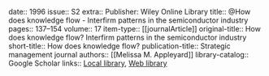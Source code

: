date:: 1996
issue:: S2
extra:: Publisher: Wiley Online Library
title:: @How does knowledge flow - Interfirm patterns in the semiconductor industry
pages:: 137–154
volume:: 17
item-type:: [[journalArticle]]
original-title:: How does knowledge flow? Interfirm patterns in the semiconductor industry
short-title:: How does knowledge flow?
publication-title:: Strategic management journal
authors:: [[Melissa M. Appleyard]]
library-catalog:: Google Scholar
links:: [Local library](zotero://select/library/items/GHW4WCJF), [Web library](https://www.zotero.org/users/6520516/items/GHW4WCJF)
